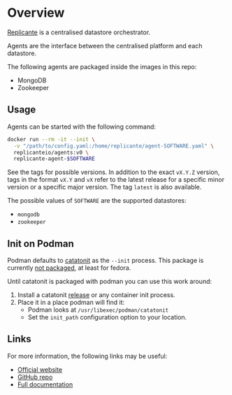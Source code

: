 # Overview
[Replicante](https://www.replicante.io/) is a centralised datastore orchestrator.

Agents are the interface between the centralised platform and each datastore.

The following agents are packaged inside the images in this repo:

  * MongoDB
  * Zookeeper


## Usage
Agents can be started with the following command:
```bash
docker run --rm -it --init \
  -v "/path/to/config.yaml:/home/replicante/agent-SOFTWARE.yaml" \
  replicanteio/agents:v0 \
  replicante-agent-$SOFTWARE
```

See the tags for possible versions.
In addition to the exact `vX.Y.Z` version, tags in the format `vX.Y` and `vX` refer to the
latest release for a specific minor version or a specific major version.
The tag `latest` is also available.

The possible values of `SOFTWARE` are the supported datastores:

  * `mongodb`
  * `zookeeper`


## Init on Podman
Podman defaults to [catatonit](https://github.com/openSUSE/catatonit) as the `--init` process.
This package is currently [not packaged](https://github.com/containers/libpod/issues/4159), at least for fedora.

Until catatonit is packaged with podman you can use this work around:

  1. Install a catatonit [release](https://github.com/openSUSE/catatonit/releases) or any container init process.
  2. Place it in a place podman will find it:
     * Podman looks at `/usr/libexec/podman/catatonit`
     * Set the `init_path` configuration option to your location.


## Links
For more information, the following links may be useful:

  * [Official website](https://www.replicante.io/)
  * [GitHub repo](https://github.com/replicante-io/agents)
  * [Full documentation](https://www.replicante.io/docs/)
